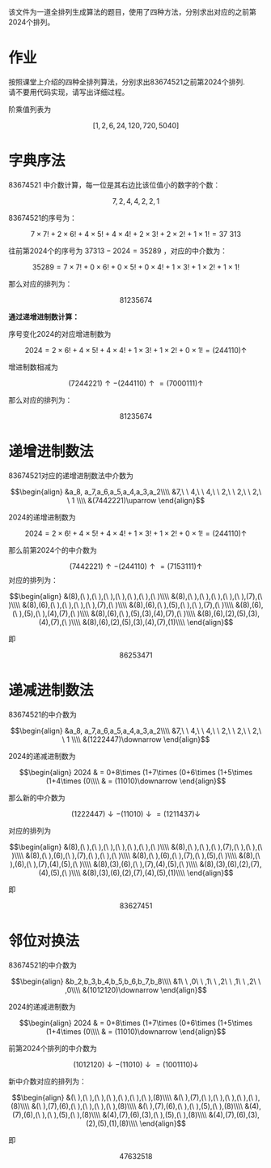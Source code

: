 
该文件为一道全排列生成算法的题目，使用了四种方法，分别求出对应的之前第2024个排列。
# 作业

按照课堂上介绍的四种全排列算法，分别求出83674521之前第2024个排列.   
请不要用代码实现，请写出详细过程。

阶乘值列表为

$$
[1,2,6,24,120,720,5040]
$$

# 字典序法

83674521 中介数计算，每一位是其右边比该位值小的数字的个数：

$$7,2,4,4,2,2,1$$

83674521的序号为：

$$7\times 7!+2\times 6!+4\times 5!+4\times 4!+2\times 3!+2\times 2!+1\times 1!=37\ 313$$

往前第2024个的序号为 $37313-2024=35289$ ，对应的中介数为：

$$35289=7\times 7!+0\times 6!+0\times 5!+0\times 4!+1\times 3!+1\times 2!+1\times 1!$$

那么对应的排列为：

$$81235674$$


**通过递增进制数计算：**

序号变化2024的对应增进制数为

$$2024=2\times 6!+4\times 5!+4\times 4!+1\times 3!+1\times 2!+0\times 1!=(244110)\uparrow$$

增进制数相减为

$$(7244221)\uparrow-(244110)\uparrow=(7000111)\uparrow$$

那么对应的排列为：

$$81235674$$


# 递增进制数法

83674521对应的递增进制数法中介数为


$$\begin{align}
&a_8, a_7,a_6,a_5,a_4,a_3,a_2\\\\
&7,\ \ 4,\ \  4,\ \ 2,\ \ 2,\ \ 2,\ \ 1 \\\\
&(7442221)\uparrow
\end{align}$$


2024的递增进制数为

$$2024=2\times 6!+4\times 5!+4\times 4!+1\times 3!+1\times 2!+0\times 1!=(244110)\uparrow$$

那么前第2024个的中介数为

$$(7442221)\uparrow-(244110)\uparrow=(7153111)\uparrow$$
对应的排列为：



$$\begin{align}
&(8),(\ ),(\ ),(\ ),(\ ),(\ ),(\ ),(\ )\\\\
&(8),(\ ),(\ ),(\ ),(\ ),(\ ),(7),(\ )\\\\
&(8),(6),(\ ),(\ ),(\ ),(\ ),(7),(\ )\\\\
&(8),(6),(\ ),(5),(\ ),(\ ),(7),(\ )\\\\
&(8),(6),(\ ),(5),(\ ),(4),(7),(\ )\\\\
&(8),(6),(\ ),(5),(3),(4),(7),(\ )\\\\
&(8),(6),(2),(5),(3),(4),(7),(\ )\\\\
&(8),(6),(2),(5),(3),(4),(7),(1)\\\\
\end{align}$$


即

$$86253471$$

# 递减进制数法

83674521的中介数为


$$\begin{align}
&a_8, a_7,a_6,a_5,a_4,a_3,a_2\\\\
&7,\ \ 4,\ \  4,\ \ 2,\ \ 2,\ \ 2,\ \ 1 \\\\
&(1222447)\downarrow
\end{align}$$


2024的递减进制数为


$$\begin{align}
2024 & = 0+8\times (1+7\times (0+6\times (1+5\times (1+4\times (0\\\\
& = (11010)\downarrow
\end{align}$$


那么新的中介数为

$$(1222447)\downarrow-(11010)\downarrow=(1211437)\downarrow$$

对应的排列为


$$\begin{align}
&(8),(\ ),(\ ),(\ ),(\ ),(\ ),(\ ),(\ )\\\\
&(8),(\ ),(\ ),(\ ),(7),(\ ),(\ ),(\ )\\\\
&(8),(\ ),(6),(\ ),(7),(\ ),(\ ),(\ )\\\\
&(8),(\ ),(6),(\ ),(7),(\ ),(5),(\ )\\\\
&(8),(\ ),(6),(\ ),(7),(4),(5),(\ )\\\\
&(8),(3),(6),(\ ),(7),(4),(5),(\ )\\\\
&(8),(3),(6),(2),(7),(4),(5),(\ )\\\\
&(8),(3),(6),(2),(7),(4),(5),(1)\\\\
\end{align}$$


即

$$83627451$$

# 邻位对换法

83674521的中介数为


$$\begin{align}
&b_2,b_3,b_4,b_5,b_6,b_7,b_8\\\\
&1\ \ ,0\ \ ,1\ \ ,2\  \ ,1\ \ ,2\ \ ,0\\\\
&(1012120)\downarrow
\end{align}$$


2024的递减进制数为


$$\begin{align}
2024 & = 0+8\times (1+7\times (0+6\times (1+5\times (1+4\times (0\\\\
& = (11010)\downarrow
\end{align}$$


前第2024个排列的中介数为

$$(1012120)\downarrow-(11010)\downarrow=(1001110)\downarrow$$

新中介数对应的排列为：


$$\begin{align}
&(\ ),(\ ),(\ ),(\ ),(\ ),(\ ),(\ ),(8)\\\\
&(\ ),(7),(\ ),(\ ),(\ ),(\ ),(\ ),(8)\\\\
&(\ ),(7),(6),(\ ),(\ ),(\ ),(\ ),(8)\\\\
&(\ ),(7),(6),(\ ),(\ ),(5),(\ ),(8)\\\\
&(4),(7),(6),(\ ),(\ ),(5),(\ ),(8)\\\\
&(4),(7),(6),(3),(\ ),(5),(\ ),(8)\\\\
&(4),(7),(6),(3),(2),(5),(1),(8)\\\\
\end{align}$$


即

$$47632518$$

